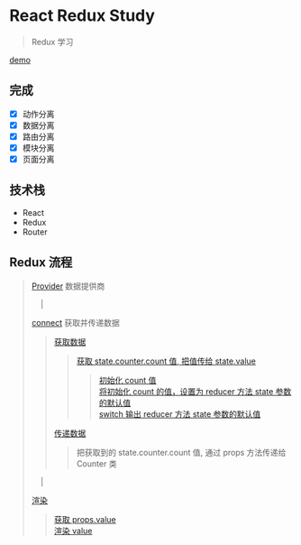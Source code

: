 # React Redux Study

> Redux 学习

[demo](https://codesandbox.io/s/github/2627500295/react-redux-study/tree/master)

## 完成

* [x] 动作分离
* [x] 数据分离
* [x] 路由分离
* [x] 模块分离
* [x] 页面分离

## 技术栈

* React
* Redux
* Router

## Redux 流程

> [Provider](./src/components/Root/Root.jsx#L15-L22) 数据提供商
>
> &nbsp; &nbsp; |
>
> [connect](./src/components/Counter/Counter.jsx#L38-L44) 获取并传递数据
>
> > [获取数据](./src/components/Counter/Counter.jsx#L38-L42)
> >
> > > [获取 state.counter.count 值, 把值传给 state.value](./src/components/Counter/Counter.jsx#L40)
> > >
> > > > [初始化 count 值](./src/redux/reducers/counter.js#L6-L8)  
> > > > [将初始化 count 的值，设置为 reducer 方法 state 参数的默认值](./src/redux/reducers/counter.js#L13)  
> > > > [switch 输出 reducer 方法 state 参数的默认值](./src/redux/reducers/counter.js#L34-L35)
> >
> > [传递数据](./src/components/Counter/Counter.jsx#L44)
> >
> > > 把获取到的 state.counter.count 值, 通过 props 方法传递给 Counter 类
>
> &nbsp; &nbsp; |
>
> [渲染](./src/components/Counter/Counter.jsx#L23-L26)
>
> > [获取 props.value](./src/components/Counter/Counter.jsx#L23)  
> > [渲染 value](./src/components/Counter/Counter.jsx#L26)
